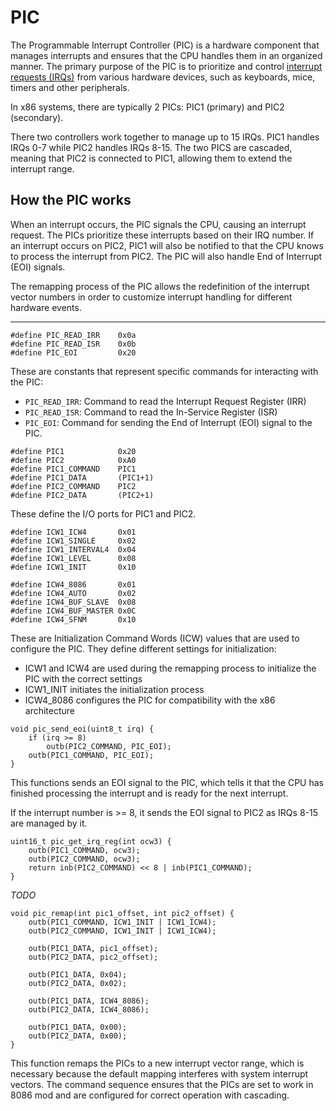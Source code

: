 # PIC

The Programmable Interrupt Controller (PIC) is a hardware component that manages interrupts and ensures that the CPU handles them in an organized manner. The primary purpose of the PIC is to prioritize and control [interrupt requests (IRQs)](irq.md) from various hardware devices, such as keyboards, mice, timers and other peripherals.

In x86 systems, there are typically 2 PICs: PIC1 (primary) and PIC2 (secondary).

There two controllers work together to manage up to 15 IRQs. PIC1 handles IRQs 0-7 while PIC2 handles IRQs 8-15. The two PICS are cascaded, meaning that PIC2 is connected to PIC1, allowing them to extend the interrupt range.

## How the PIC works

When an interrupt occurs, the PIC signals the CPU, causing an interrupt request. The PICs prioritize these interrupts based on their IRQ number. If an interrupt occurs on PIC2, PIC1 will also be notified to that the CPU knows to process the interrupt from PIC2. The PIC will also handle End of Interrupt (EOI) signals.

The remapping process of the PIC allows the redefinition of the interrupt vector numbers in order to customize interrupt handling for different hardware events.

---

	#define PIC_READ_IRR	0x0a
	#define PIC_READ_ISR	0x0b
	#define PIC_EOI			0x20

These are constants that represent specific commands for interacting with the PIC:

- `PIC_READ_IRR`: Command to read the Interrupt Request Register (IRR)
- `PIC_READ_ISR`: Command to read the In-Service Register (ISR)
- `PIC_EOI`: Command for sending the End of Interrupt (EOI) signal to the PIC.

```
#define PIC1			0x20
#define PIC2			0xA0
#define PIC1_COMMAND	PIC1
#define PIC1_DATA		(PIC1+1)
#define PIC2_COMMAND	PIC2
#define PIC2_DATA		(PIC2+1)
```

These define the I/O ports for PIC1 and PIC2.

	#define ICW1_ICW4		0x01
	#define ICW1_SINGLE		0x02
	#define ICW1_INTERVAL4	0x04
	#define ICW1_LEVEL		0x08
	#define ICW1_INIT		0x10

	#define ICW4_8086		0x01
	#define ICW4_AUTO		0x02
	#define ICW4_BUF_SLAVE	0x08
	#define ICW4_BUF_MASTER	0x0C
	#define ICW4_SFNM		0x10

These are Initialization Command Words (ICW) values that are used to configure the PIC. They define different settings for initialization:

- ICW1 and ICW4 are used during the remapping process to initialize the PIC with the correct settings
- ICW1_INIT initiates the initialization process
- ICW4_8086 configures the PIC for compatibility with the x86 architecture

```
void pic_send_eoi(uint8_t irq) {
	if (irq >= 8)
		outb(PIC2_COMMAND, PIC_EOI);
	outb(PIC1_COMMAND, PIC_EOI);
}
```

This functions sends an EOI signal to the PIC, which tells it that the CPU has finished processing the interrupt and is ready for the next interrupt.

If the interrupt number is >= 8, it sends the EOI signal to PIC2 as IRQs 8-15 are managed by it.

	uint16_t pic_get_irq_reg(int ocw3) {
		outb(PIC1_COMMAND, ocw3);
		outb(PIC2_COMMAND, ocw3);
		return inb(PIC2_COMMAND) << 8 | inb(PIC1_COMMAND);
	}

*TODO*

	void pic_remap(int pic1_offset, int pic2_offset) {
		outb(PIC1_COMMAND, ICW1_INIT | ICW1_ICW4);
		outb(PIC2_COMMAND, ICW1_INIT | ICW1_ICW4);

		outb(PIC1_DATA, pic1_offset);
		outb(PIC2_DATA, pic2_offset);

		outb(PIC1_DATA, 0x04);
		outb(PIC2_DATA, 0x02);

		outb(PIC1_DATA, ICW4_8086);
		outb(PIC2_DATA, ICW4_8086);

		outb(PIC1_DATA, 0x00);
		outb(PIC2_DATA, 0x00);
	}

This function remaps the PICs to a new interrupt vector range, which is necessary because the default mapping interferes with system interrupt vectors. The command sequence ensures that the PICs are set to work in 8086 mod and are configured for correct operation with cascading.